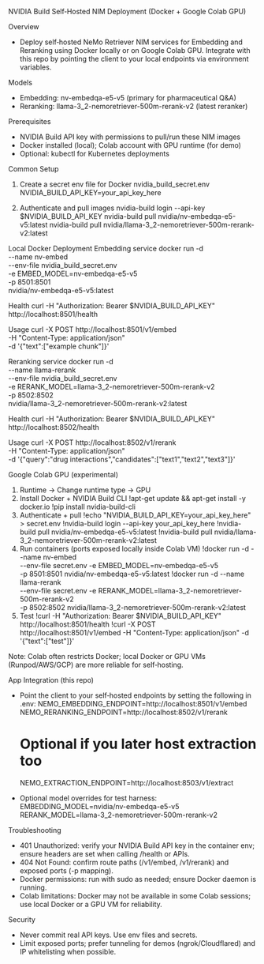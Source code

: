 NVIDIA Build Self‑Hosted NIM Deployment (Docker + Google Colab GPU)

Overview
- Deploy self‑hosted NeMo Retriever NIM services for Embedding and Reranking using Docker locally or on Google Colab GPU. Integrate with this repo by pointing the client to your local endpoints via environment variables.

Models
- Embedding: nv-embedqa-e5-v5 (primary for pharmaceutical Q&A)
- Reranking: llama-3_2-nemoretriever-500m-rerank-v2 (latest reranker)

Prerequisites
- NVIDIA Build API key with permissions to pull/run these NIM images
- Docker installed (local); Colab account with GPU runtime (for demo)
- Optional: kubectl for Kubernetes deployments

Common Setup
1) Create a secret env file for Docker
   nvidia_build_secret.env
     NVIDIA_BUILD_API_KEY=your_api_key_here

2) Authenticate and pull images
   nvidia-build login --api-key $NVIDIA_BUILD_API_KEY
   nvidia-build pull nvidia/nv-embedqa-e5-v5:latest
   nvidia-build pull nvidia/llama-3_2-nemoretriever-500m-rerank-v2:latest

Local Docker Deployment
Embedding service
   docker run -d \
     --name nv-embed \
     --env-file nvidia_build_secret.env \
     -e EMBED_MODEL=nv-embedqa-e5-v5 \
     -p 8501:8501 \
     nvidia/nv-embedqa-e5-v5:latest

Health
   curl -H "Authorization: Bearer $NVIDIA_BUILD_API_KEY" \
     http://localhost:8501/health

Usage
   curl -X POST http://localhost:8501/v1/embed \
     -H "Content-Type: application/json" \
     -d '{"text":["example chunk"]}'

Reranking service
   docker run -d \
     --name llama-rerank \
     --env-file nvidia_build_secret.env \
     -e RERANK_MODEL=llama-3_2-nemoretriever-500m-rerank-v2 \
     -p 8502:8502 \
     nvidia/llama-3_2-nemoretriever-500m-rerank-v2:latest

Health
   curl -H "Authorization: Bearer $NVIDIA_BUILD_API_KEY" \
     http://localhost:8502/health

Usage
   curl -X POST http://localhost:8502/v1/rerank \
     -H "Content-Type: application/json" \
     -d '{"query":"drug interactions","candidates":["text1","text2","text3"]}'

Google Colab GPU (experimental)
1) Runtime → Change runtime type → GPU
2) Install Docker + NVIDIA Build CLI
   !apt-get update && apt-get install -y docker.io
   !pip install nvidia-build-cli
3) Authenticate + pull
   !echo "NVIDIA_BUILD_API_KEY=your_api_key_here" > secret.env
   !nvidia-build login --api-key your_api_key_here
   !nvidia-build pull nvidia/nv-embedqa-e5-v5:latest
   !nvidia-build pull nvidia/llama-3_2-nemoretriever-500m-rerank-v2:latest
4) Run containers (ports exposed locally inside Colab VM)
   !docker run -d --name nv-embed \
     --env-file secret.env -e EMBED_MODEL=nv-embedqa-e5-v5 \
     -p 8501:8501 nvidia/nv-embedqa-e5-v5:latest
   !docker run -d --name llama-rerank \
     --env-file secret.env -e RERANK_MODEL=llama-3_2-nemoretriever-500m-rerank-v2 \
     -p 8502:8502 nvidia/llama-3_2-nemoretriever-500m-rerank-v2:latest
5) Test
   !curl -H "Authorization: Bearer $NVIDIA_BUILD_API_KEY" http://localhost:8501/health
   !curl -X POST http://localhost:8501/v1/embed -H "Content-Type: application/json" -d '{"text":["test"]}'

Note: Colab often restricts Docker; local Docker or GPU VMs (Runpod/AWS/GCP) are more reliable for self‑hosting.

App Integration (this repo)
- Point the client to your self‑hosted endpoints by setting the following in .env:
   NEMO_EMBEDDING_ENDPOINT=http://localhost:8501/v1/embed
   NEMO_RERANKING_ENDPOINT=http://localhost:8502/v1/rerank
   # Optional if you later host extraction too
   NEMO_EXTRACTION_ENDPOINT=http://localhost:8503/v1/extract

- Optional model overrides for test harness:
   EMBEDDING_MODEL=nvidia/nv-embedqa-e5-v5
   RERANK_MODEL=llama-3_2-nemoretriever-500m-rerank-v2

Troubleshooting
- 401 Unauthorized: verify your NVIDIA Build API key in the container env; ensure headers are set when calling /health or APIs.
- 404 Not Found: confirm route paths (/v1/embed, /v1/rerank) and exposed ports (-p mapping).
- Docker permissions: run with sudo as needed; ensure Docker daemon is running.
- Colab limitations: Docker may not be available in some Colab sessions; use local Docker or a GPU VM for reliability.

Security
- Never commit real API keys. Use env files and secrets.
- Limit exposed ports; prefer tunneling for demos (ngrok/Cloudflared) and IP whitelisting when possible.

